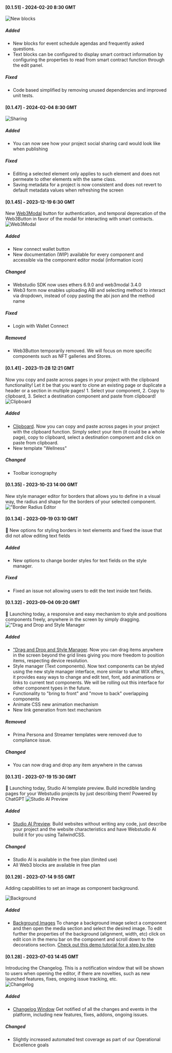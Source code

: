 #### [0.1.51] - 2024-02-20 8:30 GMT
![New blocks](https://i.ibb.co/GxpdfvJ/New-Blocks.png)
##### Added
- New blocks for event schedule agendas and frequently asked questions.
- Text blocks can be configured to display smart contract information by configuring the properties to read from smart contract function through the edit panel.

##### Fixed
- Code based simplified by removing unused dependencies and improved unit tests.

#### [0.1.47] - 2024-02-04 8:30 GMT
![Sharing](https://i.ibb.co/CMfVxhS/Capture.png)
##### Added
- You can now see how your project social sharing card would look like when publishing

##### Fixed
- Editing a selected element only applies to such element and does not permeate to other elements with the same class.
- Saving metadata for a project is now consistent and does not revert to default metadata values when refreshing the screen

#### [0.1.45] - 2023-12-19 6:30 GMT

New [Web3Modal](https://web3modal.com/) button for authentication, and temporal deprecation of the Web3Button in favor of the modal for interacting with smart contracts.
![Web3Modal](https://i.ibb.co/Zx07dCW/web3modal.png)
##### Added
- New connect wallet button
- New documentation (WIP) available for every component and accessible via the component editor modal (information icon)

##### Changed
- Webstudio SDK now uses ethers 6.9.0 and web3modal 3.4.0
- Web3 form now enables uploading ABI and selecting method to interact via dropdown, instead of copy pasting the abi json and the method name

##### Fixed
- Login with Wallet Connect

##### Removed
- Web3Button temporarily removed. We will focus on more specific components such as NFT galleries and Stores.

#### [0.1.41] - 2023-11-28 12:21 GMT

Now you copy and paste across pages in your project with the clipboard functionality! Let it be that you want to clone an existing page or duplicate a header or a section in multiple pages! 1. Select your component, 2. Copy to clipboard, 3. Select a destination component and paste from clipboard!
![Clipboard](https://i.ibb.co/yh522Wv/Clipboard.png, "Clipboard") 
##### Added
- [Clipboard](https://twitter.com/webstudioso/status/1729472757581185305). Now you can copy and paste across pages in your project with the clipboard function. Simply select your item (it could be a whole page), copy to clipboard, select a destination component and click on paste from clipboard.
- New template "Wellness"
##### Changed
- Toolbar iconography

#### [0.1.35] - 2023-10-23 14:00 GMT

New style manager editor for borders that allows you to define in a visual way, the radius and shape for the borders of your selected component.
!["Border Radius Editor](https://i.ibb.co/Sy7MXF1/Border-Radius.gif, "Border Radius Editor") 

#### [0.1.34] - 2023-09-19 03:10 GMT
🚀 New options for styling borders in text elements and fixed the issue that did not allow editing text fields
##### Added
- New options to change border styles for text fields on the style manager.

##### Fixed
- Fixed an issue not allowing users to edit the text inside text fields.

#### [0.1.32] - 2023-09-04 09:20 GMT

🚀 Launching today, a responsive and easy mechanism to style and positions components freely, anywhere in the screen by simply dragging.
!["Drag and Drop and Style Manager](https://i.ibb.co/fpgs17S/Anim.png, "Drag and Drop and Style Manager") 
##### Added
- ["Drag and Drop and Style Manager](https://twitter.com/webstudioso/status/1698613369098354921). Now you can drag items anywhere in the screen beyond the grid lines giving you more freedom to position items, respecting device resolution.
- Style manager (Text components). Now text components can be styled using the new style manager interface, more similar to what WIX offers, it provides easy ways to change and edit text, font, add animations or links to current text components. We will be rolling out this interface for other component types in the future.
- Functionality to "bring to front" and "move to back" overlapping components
- Animate CSS new animation mechanism
- New link generation from text mechanism
##### Removed
- Prima Persona and Streamer templates were removed due to compliance issue.
##### Changed
- You can now drag and drop any item anywhere in the canvas

#### [0.1.31] - 2023-07-19 15:30 GMT

🚀 Launching today, Studio AI template preview. Build incredible landing pages for your Webstudio projects by just describing them! Powered by ChatGPT
![Studio AI Preview](https://i.ibb.co/kmhkHVB/Screenshot-2023-07-28-162617.png, "Studio AI Preview") 
##### Added
- [Studio AI Preview](https://twitter.com/webstudioso/status/1684894684819107840). Build websites without writing any code, just describe your project and the website characteristics and have Webstudio AI build it for you using TailwindCSS. 
 
##### Changed
- Studio AI is available in the free plan (limited use)
- All Web3 blocks are available in free plan

#### [0.1.29] - 2023-07-14 9:55 GMT

Adding capabilities to set an image as component background.

![Background](https://i.ibb.co/6bZtkXd/Untitled.png, "Background") 
##### Added
- [Background Images](https://github.com/orgs/webstudioso/projects/1/views/1?pane=issue&itemId=33281542) To change a background image select a component and then open the media section and select the desired image. To edit further the properties of the background (alignment, width, etc) click on edit icon in the menu bar on the component and scroll down to the decorations section. [Check out this demo tutorial for a step by step](https://twitter.com/webstudioso/status/1679784701832118273)
 

#### [0.1.28] - 2023-07-03 14:45 GMT

Introducing the Changelog. This is a notification window that will be shown to users when opening the editor, if there are novelties, such as new launched features, fixes, ongoing issue tracking, etc.  
![Changelog](https://i.ibb.co/jzRsz2T/Screenshot-2023-07-03-at-14-22-59.png, "Changelog") 
##### Added
- [Changelog Window](https://github.com/orgs/webstudioso/projects/1?pane=issue&itemId=30367337) Get notified of all the changes and events in the platform, including new features, fixes, addons, ongoing issues.  
 
##### Changed
- Slightly increased automated test coverage as part of our Operational Excellence goals


